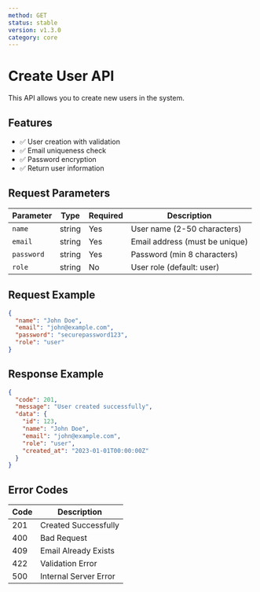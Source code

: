 ```yaml
---
method: GET
status: stable
version: v1.3.0
category: core
---
```


# Create User API

This API allows you to create new users in the system.

## Features

- ✅ User creation with validation
- ✅ Email uniqueness check
- ✅ Password encryption
- ✅ Return user information

## Request Parameters

| Parameter | Type | Required | Description |
|-----------|------|----------|-------------|
| `name` | string | Yes | User name (2-50 characters) |
| `email` | string | Yes | Email address (must be unique) |
| `password` | string | Yes | Password (min 8 characters) |
| `role` | string | No | User role (default: user) |

## Request Example

```json
{
  "name": "John Doe",
  "email": "john@example.com",
  "password": "securepassword123",
  "role": "user"
}
```

## Response Example

```json
{
  "code": 201,
  "message": "User created successfully",
  "data": {
    "id": 123,
    "name": "John Doe",
    "email": "john@example.com",
    "role": "user",
    "created_at": "2023-01-01T00:00:00Z"
  }
}
```

## Error Codes

| Code | Description |
|------|-------------|
| 201 | Created Successfully |
| 400 | Bad Request |
| 409 | Email Already Exists |
| 422 | Validation Error |
| 500 | Internal Server Error | 